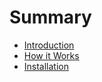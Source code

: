 # Summary

- [Introduction](./introduction.md)
- [How it Works](./how-works.md)
- [Installation](./installation.md)
